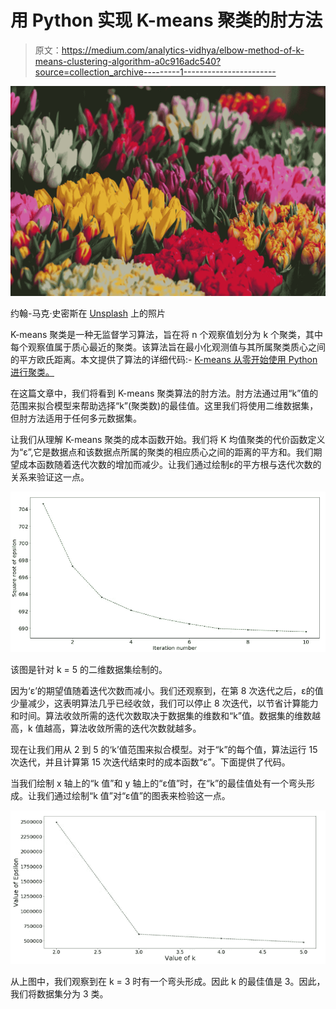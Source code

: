 # 用 Python 实现 K-means 聚类的肘方法

> 原文：<https://medium.com/analytics-vidhya/elbow-method-of-k-means-clustering-algorithm-a0c916adc540?source=collection_archive---------1----------------------->

![](img/fc5ee88b041010b201437640ee6f4684.png)

约翰-马克·史密斯在 [Unsplash](https://unsplash.com?utm_source=medium&utm_medium=referral) 上的照片

K-means 聚类是一种无监督学习算法，旨在将 n 个观察值划分为 k 个聚类，其中每个观察值属于质心最近的聚类。该算法旨在最小化观测值与其所属聚类质心之间的平方欧氏距离。本文提供了算法的详细代码:- [K-means 从零开始使用 Python 进行聚类。](/@joel_34096/k-means-clustering-using-python-from-scratch-7ccdace7789)

在这篇文章中，我们将看到 K-means 聚类算法的肘方法。肘方法通过用“k”值的范围来拟合模型来帮助选择“k”(聚类数)的最佳值。这里我们将使用二维数据集，但肘方法适用于任何多元数据集。

让我们从理解 K-means 聚类的成本函数开始。我们将 K 均值聚类的代价函数定义为“ε”,它是数据点和该数据点所属的聚类的相应质心之间的距离的平方和。我们期望成本函数随着迭代次数的增加而减少。让我们通过绘制ε的平方根与迭代次数的关系来验证这一点。

![](img/e9c8f9ddf69d8a6e4a8e8e9ab96b403f.png)

该图是针对 k = 5 的二维数据集绘制的。

因为‘ε’的期望值随着迭代次数而减小。我们还观察到，在第 8 次迭代之后，ε的值少量减少，这表明算法几乎已经收敛，我们可以停止 8 次迭代，以节省计算能力和时间。算法收敛所需的迭代次数取决于数据集的维数和“k”值。数据集的维数越高，k 值越高，算法收敛所需的迭代次数就越多。

现在让我们用从 2 到 5 的‘k’值范围来拟合模型。对于“k”的每个值，算法运行 15 次迭代，并且计算第 15 次迭代结束时的成本函数“ε”。下面提供了代码。

当我们绘制 x 轴上的“k 值”和 y 轴上的“ε值”时，在“k”的最佳值处有一个弯头形成。让我们通过绘制“k 值”对“ε值”的图表来检验这一点。

![](img/80548b377a029e43b1a29e4450589835.png)

从上图中，我们观察到在 k = 3 时有一个弯头形成。因此 k 的最佳值是 3。因此，我们将数据集分为 3 类。
